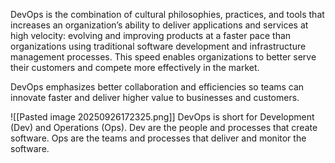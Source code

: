 DevOps is the combination of cultural philosophies, practices, and tools that increases an organization’s ability to deliver applications and services at high velocity: evolving and improving products at a faster pace than organizations using traditional software development and infrastructure management processes. This speed enables organizations to better serve their customers and compete more effectively in the market. 

DevOps emphasizes better collaboration and efficiencies so teams can innovate faster and deliver higher value to businesses and customers.

![[Pasted image 20250926172325.png]]
DevOps is short for Development (Dev) and Operations (Ops). Dev are the people and processes that create software. Ops are the teams and processes that deliver and monitor the software.

